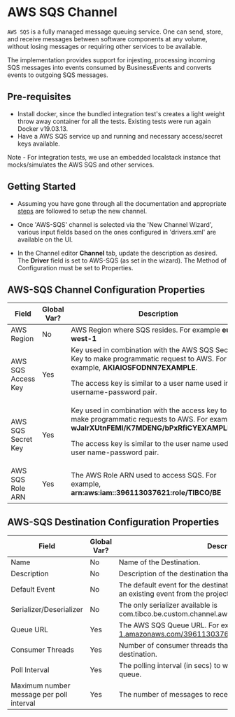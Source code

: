 # AWS SQS Channel

`AWS SQS` is a fully managed message queuing service. One can send, store, and receive messages between software components at any volume, without losing messages or requiring other services to be available.

The implementation provides support for injesting, processing incoming SQS messages into events consumed by BusinessEvents and converts events to outgoing SQS messages.

## Pre-requisites

* Install docker, since the bundled integration test's creates a light weight throw away container for all the tests. Existing tests were run again Docker v19.03.13.
* Have a AWS SQS service up and running and necessary access/secret keys available. 

Note - For integration tests, we use an embedded localstack instance that mocks/simulates the AWS SQS and other services.

## Getting Started

* Assuming you have gone through all the documentation and appropriate [steps](https://github.com/tibco/be-contribution/tree/main/channel) are followed to setup the new channel.

* Once 'AWS-SQS' channel is selected via the 'New Channel Wizard', various input fields based on the ones configured in 'drivers.xml' are available on the UI.

* In the Channel editor <b>Channel</b> tab, update the description as desired. The <b>Driver</b> field is set to AWS-SQS (as set in the wizard). The Method of Configuration must be set to Properties.

## AWS-SQS Channel Configuration Properties

| Field | Global Var? | Description |
|---|---|---|
AWS Region|No|AWS Region where SQS resides. For example <b>eu-west-1</b>
AWS SQS Access Key|Yes|Key used in combination with the AWS SQS Secret Key to make programmatic request to AWS. For example, <b>AKIAIOSFODNN7EXAMPLE</b>.<p/><p/>The access key is similar to a user name used in a username-password pair.
AWS SQS Secret Key|Yes|Key used in combination with the access key to make programmatic requests to AWS. For example, <b>wJalrXUtnFEMI/K7MDENG/bPxRfiCYEXAMPLEKEY</b><p/><p/>The access key is similar to the user name used in a user name-password pair.
AWS SQS Role ARN|Yes|The AWS Role ARN used to access SQS. For example, <b>arn:aws:iam::396113037621:role/TIBCO/BE</b>

## AWS-SQS Destination Configuration Properties

| Field | Global Var? | Description |
|---|---|---|
Name|No|Name of the Destination.
Description|No|Description of the destination that is to be created..
Default Event|No|The default event for the destination. You can browse and select an existing event from the project.
Serializer/Deserializer|No|The only serializer available is com.tibco.be.custom.channel.aws.sqs.serializer.SqsTextSerializer
Queue URL|Yes|The AWS SQS Queue URL. For example, https://sqs.eu-west-1.amazonaws.com/396113037621/sqs-test-queue
Consumer Threads|Yes|Number of consumer threads that BusinessEvents creates for the destination. 
Poll Interval|Yes|The polling interval (in secs) to wait for messages on the SQS queue.
Maximum number message per poll interval|Yes|The number of messages to receive per poll interval.